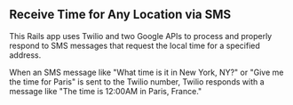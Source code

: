 ## Receive Time for Any Location via SMS
This Rails app uses Twilio and two Google APIs to process and properly respond 
to SMS messages that request the local time for a specified address.

When an SMS message like "What time is it in New York, NY?" or "Give me the
time for Paris" is sent to the Twilio number, Twilio responds with a message 
like "The time is 12:00AM in Paris, France."